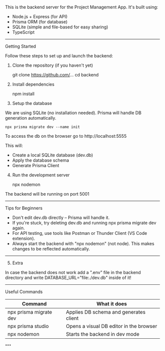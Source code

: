 This is the backend server for the Project Management App. It's built using:

- Node.js + Express (for API)
- Prisma ORM (for database)
- SQLite (simple and file-based for easy sharing)
- TypeScript

------------------------------------------------------------

Getting Started

Follow these steps to set up and launch the backend:

1. Clone the repository (if you haven't yet)

    git clone https://github.com/...
    cd backend

2. Install dependencies

    npm install

3. Setup the database

We are using SQLite (no installation needed). Prisma will handle DB generation automatically.

    npx prisma migrate dev --name init

To access the db on the browser go to http://localhost:5555

This will:
- Create a local SQLite database (dev.db)
- Apply the database schema
- Generate Prisma Client

4. Run the development server

    npx nodemon

The backend will be running on port 5001

------------------------------------------------------------

Tips for Beginners

- Don't edit dev.db directly – Prisma will handle it.
- If you're stuck, try deleting dev.db and running npx prisma migrate dev again.
- For API testing, use tools like Postman or Thunder Client (VS Code extension).
- Always start the backend with "npx nodemon" (not node). This makes changes to
    be reflected automatically.

------------------------------------------------------------
5. Extra

In case the backend does not work add a ".env" file in the backend directory
and write DATABASE_URL="file:./dev.db" inside of it!

------------------------------------------------------------

Useful Commands

Command                          | What it does
----------------------------------|------------------------------------------
npx prisma migrate dev           | Applies DB schema and generates client
npx prisma studio                | Opens a visual DB editor in the browser
npx nodemon                      | Starts the backend in dev mode
"""